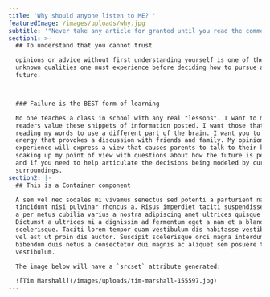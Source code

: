 ```yaml
---
title: 'Why should anyone listen to ME? '
featuredImage: /images/uploads/why.jpg
subtitle: '"Never take any article for granted until you read the comments..."'
section1: >-
  ## To understand that you cannot trust 

  opinions or advice without first understanding yourself is one of the biggest
  unknown qualities one must experience before deciding how to pursue any
  future.



  ### Failure is the BEST form of learning

  No one teaches a class in school with any real "lessons". I want to make my
  readers value these snippets of information posted. I want those that are
  reading my words to use a different part of the brain. I want you to feel an
  energy that provokes a discussion with friends and family. My opinion and
  experience will express a view that causes parents to talk to their kids after
  soaking up my point of view with questions about how the future is perceived
  and if you need to help articulate the decisions being modeled by current
  surroundings.
section2: |-
  ## This is a Container component

  A sem vel nec sodales mi vivamus senectus sed potenti a parturient nascetur
  tincidunt nisi pulvinar rhoncus a. Risus imperdiet taciti suspendisse facilisi
  a per metus cubilia varius a nostra adipiscing amet ultrices quisque ac mi a.
  Dictumst a ultrices mi a dignissim ad fermentum eget a nam et a blandit
  scelerisque. Taciti lorem tempor quam vestibulum dis habitasse vestibulum diam
  vel est ut proin dis auctor. Suscipit scelerisque orci magna interdum vel
  bibendum duis netus a consectetur dui magnis ac aliquet sem posuere tincidunt
  vestibulum.

  The image below will have a `srcset` attribute generated:

  ![Tim Marshall](/images/uploads/tim-marshall-155597.jpg)
---
```


